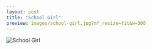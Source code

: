 ```yaml
---
layout: post
title: "School Girl"
preview: images/school-girl.jpg?nf_resize=fit&w=300
---
```


![School Girl](/images/school-girl.jpg?nf_resize=fit&w=900)
